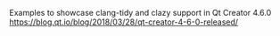 Examples to showcase clang-tidy and clazy support in Qt Creator 4.6.0
https://blog.qt.io/blog/2018/03/28/qt-creator-4-6-0-released/
